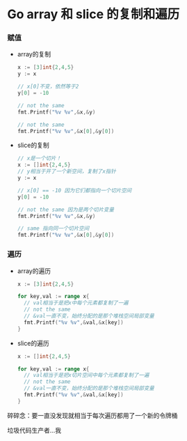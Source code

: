 # Go array 和 slice 的复制和遍历

### 赋值

- array的复制

  ```go
  x := [3]int{2,4,5}
  y := x
  
  // x[0]不变，依然等于2
  y[0] = -10
  
  // not the same
  fmt.Printf("%v %v",&x,&y)
  
  // not the same
  fmt.Printf("%v %v",&x[0],&y[0])
  ```

- slice的复制

  ```go
  // x是一个切片！
  x := []int{2,4,5}
  // y相当于开了一个新空间，复制了x指针
  y := x
  
  // x[0] == -10 因为它们都指向一个切片空间
  y[0] = -10
  
  // not the same 因为是两个切片变量
  fmt.Printf("%v %v",&x,&y)
  
  // same 指向同一个切片空间
  fmt.Printf("%v %v",&x[0],&y[0])
  ```

### 遍历

- array的遍历

  ```go
  x := [3]int{2,4,5}
  
  for key,val := range x{
    // val相当于是把x中每个元素都复制了一遍
    // not the same
    // &val一直不变，始终分配的是那个堆栈空间局部变量
    fmt.Printf("%v %v",&val,&x[key])
  }
  ```

- slice的遍历

  ```go
  x := []int{2,4,5}
  
  for key,val := range x{
    // val相当于是把x切片空间中每个元素都复制了一遍
    // not the same
    // &val一直不变，始终分配的是那个堆栈空间局部变量
    fmt.Printf("%v %v",&val,&x[key])
  }
  ```



碎碎念：要一直没发现就相当于每次遍历都用了一个新的令牌桶

垃圾代码生产者...我

